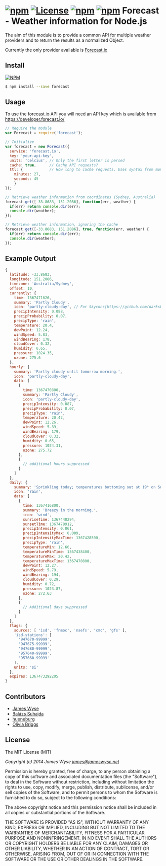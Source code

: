 [![npm](http://img.shields.io/npm/v/forecast.svg?style=flat-square)](http://npmjs.org/package/forecast) [![License](http://img.shields.io/:license-mit-blue.svg?style=flat-square)](http://jameswyse.mit-license.org) [![npm](http://img.shields.io/david/jameswyse/forecast.svg?style=flat-square)](http://npmjs.org/package/forecast) [![npm](http://img.shields.io/david/dev/jameswyse/forecast.svg?style=flat-square)](http://npmjs.org/package/forecast)
Forecast - Weather information for Node.js
=================================================

The aim of this module is to provide a common API for multiple weather providers and to return the results as a normalized Object.

Currently the only provider available is [Forecast.io](http://forecast.io)

## Install

[![NPM](https://nodei.co/npm/forecast.png)](https://nodei.co/npm/forecast/)

```bash
$ npm install --save forecast
```

## Usage
To use the forecast.io API you will need an API key which is available from https://developer.forecast.io/


```javascript
// Require the module
var Forecast = require('forecast');

// Initialize
var forecast = new Forecast({
  service: 'forecast.io',
  key: 'your-api-key',
  units: 'celcius', // Only the first letter is parsed
  cache: true,      // Cache API requests?
  ttl: {            // How long to cache requests. Uses syntax from moment.js: http://momentjs.com/docs/#/durations/creating/
    minutes: 27,
    seconds: 45
    }
});

// Retrieve weather information from coordinates (Sydney, Australia)
forecast.get([-33.8683, 151.2086], function(err, weather) {
  if(err) return console.dir(err);
  console.dir(weather);
});

// Retrieve weather information, ignoring the cache
forecast.get([-33.8683, 151.2086], true, function(err, weather) {
  if(err) return console.dir(err);
  console.dir(weather);
});
```


## Example Output
```javascript
{
  latitude: -33.8683,
  longitude: 151.2086,
  timezone: 'Australia/Sydney',
  offset: 10,
  currently: {
    time: 1367471626,
    summary: 'Partly Cloudy',
    icon: 'partly-cloudy-day', // For Skycons[https://github.com/darkskyapp/skycons]
    precipIntensity: 0.088,
    precipProbability: 0.07,
    precipType: 'rain',
    temperature: 20.4,
    dewPoint: 12.24,
    windSpeed: 5.83,
    windBearing: 178,
    cloudCover: 0.32,
    humidity: 0.65,
    pressure: 1024.35,
    ozone: 275.6
  },
  hourly: {
    summary: 'Partly cloudy until tomorrow morning.',
    icon: 'partly-cloudy-day',
    data: [
      {
        time: 1367470800,
        summary: 'Partly Cloudy',
        icon: 'partly-cloudy-day',
        precipIntensity: 0.087,
        precipProbability: 0.07,
        precipType: 'rain',
        temperature: 20.42,
        dewPoint: 12.26,
        windSpeed: 5.89,
        windBearing: 179,
        cloudCover: 0.32,
        humidity: 0.65,
        pressure: 1024.31,
        ozone: 275.72
      },
      {
        // additional hours suppressed
      }
    ]
  },
  daily: {
    summary: 'Sprinkling today; temperatures bottoming out at 19° on Sunday.',
    icon: 'rain',
    data: [
      {
        time: 1367416800,
        summary: 'Breezy in the morning.',
        icon: 'wind',
        sunriseTime: 1367440294,
        sunsetTime: 1367478912,
        precipIntensity: 0.061,
        precipIntensityMax: 0.009,
        precipIntensityMaxTime: 1367428500,
        precipType: 'rain',
        temperatureMin: 12.66,
        temperatureMinTime: 1367438400,
        temperatureMax: 20.42,
        temperatureMaxTime: 1367470800,
        dewPoint: 12.27,
        windSpeed: 5.79,
        windBearing: 194,
        cloudCover: 0.29,
        humidity: 0.72,
        pressure: 1023.87,
        ozone: 272.63
      },
      {
        // Additional days suppressed
      }
    ]
  },
  flags: {
    sources: [ 'isd', 'fnmoc', 'naefs', 'cmc', 'gfs' ],
    'isd-stations': [
      '947670-99999',
      '947675-99999',
      '947680-99999',
      '957640-99999',
      '957660-99999'
    ],
    units: 'si'
  },
  expires: 1367473292205
}
```

## Contributors

* [James Wyse](https://github.com/jameswyse)
* [Balázs Suhajda](https://github.com/suhajdab)
* [hueneburg](https://github.com/hueneburg)
* [Olivia Briggs](https://github.com/ofbriggs)

## License
The MIT License (MIT)

*Copyright (c) 2014 James Wyse <james@jameswyse.net>*

Permission is hereby granted, free of charge, to any person obtaining a copy of this software and associated documentation files (the "Software"), to deal in the Software without restriction, including without limitation the rights to use, copy, modify, merge, publish, distribute, sublicense, and/or sell copies of the Software, and to permit persons to whom the Software is furnished to do so, subject to the following conditions:

The above copyright notice and this permission notice shall be included in all copies or substantial portions of the Software.

THE SOFTWARE IS PROVIDED "AS IS", WITHOUT WARRANTY OF ANY KIND, EXPRESS OR IMPLIED, INCLUDING BUT NOT LIMITED TO THE WARRANTIES OF MERCHANTABILITY, FITNESS FOR A PARTICULAR PURPOSE AND NONINFRINGEMENT. IN NO EVENT SHALL THE AUTHORS OR COPYRIGHT HOLDERS BE LIABLE FOR ANY CLAIM, DAMAGES OR OTHER LIABILITY, WHETHER IN AN ACTION OF CONTRACT, TORT OR OTHERWISE, ARISING FROM, OUT OF OR IN CONNECTION WITH THE SOFTWARE OR THE USE OR OTHER DEALINGS IN THE SOFTWARE.
